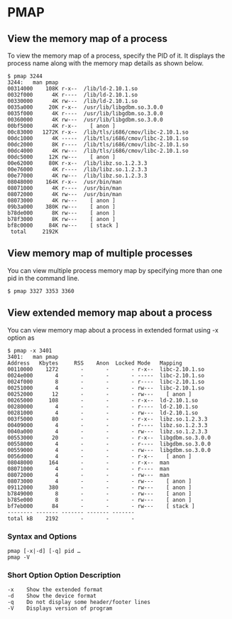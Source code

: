 # PMAP

## View the memory map of a process

To view the memory map of a process, specify the PID of it. It displays the process name along with the memory map details as shown below.

```text
$ pmap 3244       
3244:   man pmap
00314000    108K r-x--  /lib/ld-2.10.1.so
0032f000      4K r----  /lib/ld-2.10.1.so
00330000      4K rw---  /lib/ld-2.10.1.so
0035a000     20K r-x--  /usr/lib/libgdbm.so.3.0.0
0035f000      4K r----  /usr/lib/libgdbm.so.3.0.0
00360000      4K rw---  /usr/lib/libgdbm.so.3.0.0
00bf5000      4K r-x--    [ anon ]
00c83000   1272K r-x--  /lib/tls/i686/cmov/libc-2.10.1.so
00dc1000      4K -----  /lib/tls/i686/cmov/libc-2.10.1.so
00dc2000      8K r----  /lib/tls/i686/cmov/libc-2.10.1.so
00dc4000      4K rw---  /lib/tls/i686/cmov/libc-2.10.1.so
00dc5000     12K rw---    [ anon ]
00e62000     80K r-x--  /lib/libz.so.1.2.3.3
00e76000      4K r----  /lib/libz.so.1.2.3.3
00e77000      4K rw---  /lib/libz.so.1.2.3.3
08048000    164K r-x--  /usr/bin/man
08071000      4K r----  /usr/bin/man
08072000      4K rw---  /usr/bin/man
08073000      4K rw---    [ anon ]
09b3a000    380K rw---    [ anon ]
b78de000      8K rw---    [ anon ]
b78f3000      8K rw---    [ anon ]
bf8c0000     84K rw---    [ stack ]
 total     2192K
```

## View memory map of multiple processes

You can view multiple process memory map by specifying more than one pid in the command line.

```text
$ pmap 3327 3353 3360
```

## View extended memory map about a process

You can view memory map about a process in extended format using -x option as

```text
$ pmap -x 3401
3401:   man pmap
Address   Kbytes     RSS    Anon  Locked Mode   Mapping
00110000    1272       -       -       - r-x--  libc-2.10.1.so
0024e000       4       -       -       - -----  libc-2.10.1.so
0024f000       8       -       -       - r----  libc-2.10.1.so
00251000       4       -       -       - rw---  libc-2.10.1.so
00252000      12       -       -       - rw---    [ anon ]
00265000     108       -       -       - r-x--  ld-2.10.1.so
00280000       4       -       -       - r----  ld-2.10.1.so
00281000       4       -       -       - rw---  ld-2.10.1.so
003f5000      80       -       -       - r-x--  libz.so.1.2.3.3
00409000       4       -       -       - r----  libz.so.1.2.3.3
0040a000       4       -       -       - rw---  libz.so.1.2.3.3
00553000      20       -       -       - r-x--  libgdbm.so.3.0.0
00558000       4       -       -       - r----  libgdbm.so.3.0.0
00559000       4       -       -       - rw---  libgdbm.so.3.0.0
0056d000       4       -       -       - r-x--    [ anon ]
08048000     164       -       -       - r-x--  man
08071000       4       -       -       - r----  man
08072000       4       -       -       - rw---  man
08073000       4       -       -       - rw---    [ anon ]
09112000     380       -       -       - rw---    [ anon ]
b7849000       8       -       -       - rw---    [ anon ]
b785e000       8       -       -       - rw---    [ anon ]
bf7eb000      84       -       -       - rw---    [ stack ]
-------- ------- ------- ------- -------
total kB    2192       -       -       -
```

### Syntax and Options

```text
pmap [-x|-d] [-q] pid …
pmap -V
```

### Short Option    Option Description

```text
-x    Show the extended format
-d    Show the device format
-q    Do not display some header/footer lines
-V    Displays version of program
```

